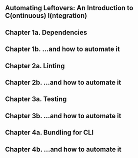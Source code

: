 Automating Leftovers: An Introduction to C(ontinuous) I(ntegration)
-------------------------------------------------------------------

Chapter 1a. Dependencies
-----------------------

Chapter 1b. ...and how to automate it
-------------------------------------

Chapter 2a. Linting
------------------

Chapter 2b. ...and how to automate it
-------------------------------------

Chapter 3a. Testing
------------------

Chapter 3b. ...and how to automate it
-------------------------------------

Chapter 4a. Bundling for CLI
---------------------------

Chapter 4b. ...and how to automate it
-------------------------------------

